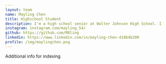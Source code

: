 ```yaml
---
layout: team
name: Mayling Chen
title: Highschool Student
description: I'm a high school senior at Walter Johnson High School. I love learning about statistics and am interested in becoming a programmer one day. I also have a keen interest in photography and film.
instagram: instagram.com/mayling_54/
github: https://github.com/M8ling 
linkedin: https://www.linkedin.com/in/mayling-chen-418b4b200
profile: /img/maylingchen.png
---
```


Additional info for indexing

